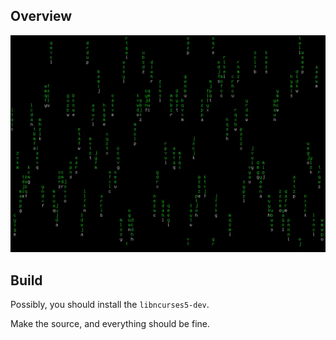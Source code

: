## Overview

![](matrix.gif)

## Build

Possibly, you should install the `libncurses5-dev`.

Make the source, and everything should be fine.
